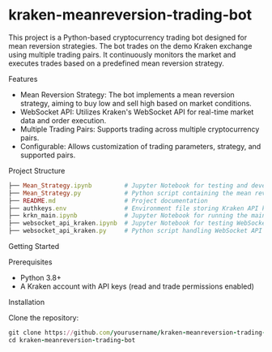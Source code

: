 # kraken-meanreversion-trading-bot

This project is a Python-based cryptocurrency trading bot designed for mean reversion strategies. The bot trades on the demo Kraken exchange using multiple trading pairs. It continuously monitors the market and executes trades based on a predefined mean reversion strategy.

Features
- Mean Reversion Strategy: The bot implements a mean reversion strategy, aiming to buy low and sell high based on market conditions.
- WebSocket API: Utilizes Kraken's WebSocket API for real-time market data and order execution.
- Multiple Trading Pairs: Supports trading across multiple cryptocurrency pairs.
- Configurable: Allows customization of trading parameters, strategy, and supported pairs.

Project Structure

```ruby
├── Mean_Strategy.ipynb         # Jupyter Notebook for testing and developing the strategy
├── Mean_Strategy.py            # Python script containing the mean reversion strategy
├── README.md                   # Project documentation
├── authkeys.env                # Environment file storing Kraken API keys
├── krkn_main.ipynb             # Jupyter Notebook for running the main bot and testing
├── websocket_api_kraken.ipynb  # Jupyter Notebook for testing WebSocket API integration
├── websocket_api_kraken.py     # Python script handling WebSocket API integration with Kraken
```

Getting Started

Prerequisites

- Python 3.8+
- A Kraken account with API keys (read and trade permissions enabled)

Installation

Clone the repository:
```ruby
git clone https://github.com/yourusername/kraken-meanreversion-trading-bot.git
cd kraken-meanreversion-trading-bot
```

